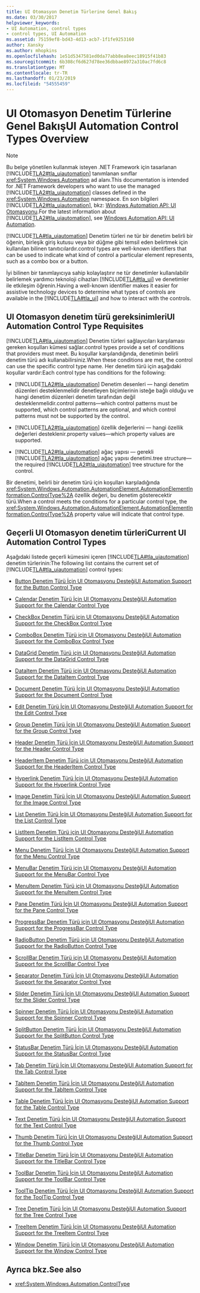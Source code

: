 ```yaml
---
title: UI Otomasyon Denetim Türlerine Genel Bakış
ms.date: 03/30/2017
helpviewer_keywords:
- UI Automation, control types
- control types, UI Automation
ms.assetid: 75159ef8-bd43-4d13-acb7-1f1fe9253160
author: Xansky
ms.author: mhopkins
ms.openlocfilehash: 1e51d5347581ed0da77abb8ea8eec18915f41b83
ms.sourcegitcommit: 6b308cf6d627d78ee36dbbae8972a310ac7fd6c8
ms.translationtype: MT
ms.contentlocale: tr-TR
ms.lasthandoff: 01/23/2019
ms.locfileid: "54555459"
---
```

# <a name="ui-automation-control-types-overview"></a><span data-ttu-id="622ab-102">UI Otomasyon Denetim Türlerine Genel Bakış</span><span class="sxs-lookup"><span data-stu-id="622ab-102">UI Automation Control Types Overview</span></span>
> [!NOTE]
>  <span data-ttu-id="622ab-103">Bu belge yönetilen kullanmak isteyen .NET Framework için tasarlanan [!INCLUDE[TLA2#tla_uiautomation](../../../includes/tla2sharptla-uiautomation-md.md)] tanımlanan sınıflar <xref:System.Windows.Automation> ad alanı.</span><span class="sxs-lookup"><span data-stu-id="622ab-103">This documentation is intended for .NET Framework developers who want to use the managed [!INCLUDE[TLA2#tla_uiautomation](../../../includes/tla2sharptla-uiautomation-md.md)] classes defined in the <xref:System.Windows.Automation> namespace.</span></span> <span data-ttu-id="622ab-104">En son bilgileri [!INCLUDE[TLA2#tla_uiautomation](../../../includes/tla2sharptla-uiautomation-md.md)], bkz: [Windows Automation API: UI Otomasyonu](https://go.microsoft.com/fwlink/?LinkID=156746).</span><span class="sxs-lookup"><span data-stu-id="622ab-104">For the latest information about [!INCLUDE[TLA2#tla_uiautomation](../../../includes/tla2sharptla-uiautomation-md.md)], see [Windows Automation API: UI Automation](https://go.microsoft.com/fwlink/?LinkID=156746).</span></span>  
  
 [!INCLUDE[TLA#tla_uiautomation](../../../includes/tlasharptla-uiautomation-md.md)] <span data-ttu-id="622ab-105">Denetim türleri ne tür bir denetim belirli bir öğenin, birleşik giriş kutusu veya bir düğme gibi temsil eden belirtmek için kullanılan bilinen tanıtıcılardır.</span><span class="sxs-lookup"><span data-stu-id="622ab-105">control types are well-known identifiers that can be used to indicate what kind of control a particular element represents, such as a combo box or a button.</span></span>  
  
 <span data-ttu-id="622ab-106">İyi bilinen bir tanımlayıcıya sahip kolaylaştırır ne tür denetimler kullanılabilir belirlemek yardımcı teknoloji cihazları [!INCLUDE[TLA#tla_ui](../../../includes/tlasharptla-ui-md.md)] ve denetimler ile etkileşim öğrenin.</span><span class="sxs-lookup"><span data-stu-id="622ab-106">Having a well-known identifier makes it easier for assistive technology devices to determine what types of controls are available in the [!INCLUDE[TLA#tla_ui](../../../includes/tlasharptla-ui-md.md)] and how to interact with the controls.</span></span>  
  
<a name="UI_Automation_Control_Type_Requisites"></a>   
## <a name="ui-automation-control-type-requisites"></a><span data-ttu-id="622ab-107">UI Otomasyon denetim türü gereksinimleri</span><span class="sxs-lookup"><span data-stu-id="622ab-107">UI Automation Control Type Requisites</span></span>  
 [!INCLUDE[TLA#tla_uiautomation](../../../includes/tlasharptla-uiautomation-md.md)] <span data-ttu-id="622ab-108">Denetim türleri sağlayıcıları karşılaması gereken koşulları kümesi sağlar.</span><span class="sxs-lookup"><span data-stu-id="622ab-108">control types provide a set of conditions that providers must meet.</span></span> <span data-ttu-id="622ab-109">Bu koşullar karşılandığında, denetimin belirli denetim türü adı kullanabilirsiniz.</span><span class="sxs-lookup"><span data-stu-id="622ab-109">When these conditions are met, the control can use the specific control type name.</span></span> <span data-ttu-id="622ab-110">Her denetim türü için aşağıdaki koşullar vardır:</span><span class="sxs-lookup"><span data-stu-id="622ab-110">Each control type has conditions for the following:</span></span>  
  
-   [!INCLUDE[TLA2#tla_uiautomation](../../../includes/tla2sharptla-uiautomation-md.md)] <span data-ttu-id="622ab-111">Denetim desenleri — hangi denetim düzenleri desteklenmelidir denetleyen biçimlerinin isteğe bağlı olduğu ve hangi denetim düzenleri denetim tarafından değil desteklenmelidir.</span><span class="sxs-lookup"><span data-stu-id="622ab-111">control patterns—which control patterns must be supported, which control patterns are optional, and which control patterns must not be supported by the control.</span></span>  
  
-   [!INCLUDE[TLA2#tla_uiautomation](../../../includes/tla2sharptla-uiautomation-md.md)] <span data-ttu-id="622ab-112">özellik değerlerini — hangi özellik değerleri desteklenir.</span><span class="sxs-lookup"><span data-stu-id="622ab-112">property values—which property values are supported.</span></span>  
  
-   [!INCLUDE[TLA2#tla_uiautomation](../../../includes/tla2sharptla-uiautomation-md.md)] <span data-ttu-id="622ab-113">ağaç yapısı — gerekli [!INCLUDE[TLA2#tla_uiautomation](../../../includes/tla2sharptla-uiautomation-md.md)] ağaç yapısı denetimi.</span><span class="sxs-lookup"><span data-stu-id="622ab-113">tree structure—the required [!INCLUDE[TLA2#tla_uiautomation](../../../includes/tla2sharptla-uiautomation-md.md)] tree structure for the control.</span></span>  
  
 <span data-ttu-id="622ab-114">Bir denetimi, belirli bir denetim türü için koşulları karşıladığında <xref:System.Windows.Automation.AutomationElement.AutomationElementInformation.ControlType%2A> özellik değeri, bu denetim gösterecektir türü.</span><span class="sxs-lookup"><span data-stu-id="622ab-114">When a control meets the conditions for a particular control type, the <xref:System.Windows.Automation.AutomationElement.AutomationElementInformation.ControlType%2A> property value will indicate that control type.</span></span>  
  
<a name="Current_UI_Automation_Control_Types"></a>   
## <a name="current-ui-automation-control-types"></a><span data-ttu-id="622ab-115">Geçerli UI Otomasyon denetim türleri</span><span class="sxs-lookup"><span data-stu-id="622ab-115">Current UI Automation Control Types</span></span>  
 <span data-ttu-id="622ab-116">Aşağıdaki listede geçerli kümesini içeren [!INCLUDE[TLA#tla_uiautomation](../../../includes/tlasharptla-uiautomation-md.md)] denetim türlerinin:</span><span class="sxs-lookup"><span data-stu-id="622ab-116">The following list contains the current set of [!INCLUDE[TLA#tla_uiautomation](../../../includes/tlasharptla-uiautomation-md.md)] control types:</span></span>  
  
-   [<span data-ttu-id="622ab-117">Button Denetim Türü İçin UI Otomasyonu Desteği</span><span class="sxs-lookup"><span data-stu-id="622ab-117">UI Automation Support for the Button Control Type</span></span>](../../../docs/framework/ui-automation/ui-automation-support-for-the-button-control-type.md)  
  
-   [<span data-ttu-id="622ab-118">Calendar Denetim Türü İçin UI Otomasyonu Desteği</span><span class="sxs-lookup"><span data-stu-id="622ab-118">UI Automation Support for the Calendar Control Type</span></span>](../../../docs/framework/ui-automation/ui-automation-support-for-the-calendar-control-type.md)  
  
-   [<span data-ttu-id="622ab-119">CheckBox Denetim Türü için UI Otomasyonu Desteği</span><span class="sxs-lookup"><span data-stu-id="622ab-119">UI Automation Support for the CheckBox Control Type</span></span>](../../../docs/framework/ui-automation/ui-automation-support-for-the-checkbox-control-type.md)  
  
-   [<span data-ttu-id="622ab-120">ComboBox Denetim Türü için UI Otomasyonu Desteği</span><span class="sxs-lookup"><span data-stu-id="622ab-120">UI Automation Support for the ComboBox Control Type</span></span>](../../../docs/framework/ui-automation/ui-automation-support-for-the-combobox-control-type.md)  
  
-   [<span data-ttu-id="622ab-121">DataGrid Denetim Türü için UI Otomasyonu Desteği</span><span class="sxs-lookup"><span data-stu-id="622ab-121">UI Automation Support for the DataGrid Control Type</span></span>](../../../docs/framework/ui-automation/ui-automation-support-for-the-datagrid-control-type.md)  
  
-   [<span data-ttu-id="622ab-122">DataItem Denetim Türü için UI Otomasyonu Desteği</span><span class="sxs-lookup"><span data-stu-id="622ab-122">UI Automation Support for the DataItem Control Type</span></span>](../../../docs/framework/ui-automation/ui-automation-support-for-the-dataitem-control-type.md)  
  
-   [<span data-ttu-id="622ab-123">Document Denetim Türü İçin UI Otomasyonu Desteği</span><span class="sxs-lookup"><span data-stu-id="622ab-123">UI Automation Support for the Document Control Type</span></span>](../../../docs/framework/ui-automation/ui-automation-support-for-the-document-control-type.md)  
  
-   [<span data-ttu-id="622ab-124">Edit Denetim Türü İçin UI Otomasyonu Desteği</span><span class="sxs-lookup"><span data-stu-id="622ab-124">UI Automation Support for the Edit Control Type</span></span>](../../../docs/framework/ui-automation/ui-automation-support-for-the-edit-control-type.md)  
  
-   [<span data-ttu-id="622ab-125">Group Denetim Türü İçin UI Otomasyonu Desteği</span><span class="sxs-lookup"><span data-stu-id="622ab-125">UI Automation Support for the Group Control Type</span></span>](../../../docs/framework/ui-automation/ui-automation-support-for-the-group-control-type.md)  
  
-   [<span data-ttu-id="622ab-126">Header Denetim Türü İçin UI Otomasyonu Desteği</span><span class="sxs-lookup"><span data-stu-id="622ab-126">UI Automation Support for the Header Control Type</span></span>](../../../docs/framework/ui-automation/ui-automation-support-for-the-header-control-type.md)  
  
-   [<span data-ttu-id="622ab-127">HeaderItem Denetim Türü için UI Otomasyonu Desteği</span><span class="sxs-lookup"><span data-stu-id="622ab-127">UI Automation Support for the HeaderItem Control Type</span></span>](../../../docs/framework/ui-automation/ui-automation-support-for-the-headeritem-control-type.md)  
  
-   [<span data-ttu-id="622ab-128">Hyperlink Denetim Türü İçin UI Otomasyonu Desteği</span><span class="sxs-lookup"><span data-stu-id="622ab-128">UI Automation Support for the Hyperlink Control Type</span></span>](../../../docs/framework/ui-automation/ui-automation-support-for-the-hyperlink-control-type.md)  
  
-   [<span data-ttu-id="622ab-129">Image Denetim Türü İçin UI Otomasyonu Desteği</span><span class="sxs-lookup"><span data-stu-id="622ab-129">UI Automation Support for the Image Control Type</span></span>](../../../docs/framework/ui-automation/ui-automation-support-for-the-image-control-type.md)  
  
-   [<span data-ttu-id="622ab-130">List Denetim Türü İçin UI Otomasyonu Desteği</span><span class="sxs-lookup"><span data-stu-id="622ab-130">UI Automation Support for the List Control Type</span></span>](../../../docs/framework/ui-automation/ui-automation-support-for-the-list-control-type.md)  
  
-   [<span data-ttu-id="622ab-131">ListItem Denetim Türü için UI Otomasyonu Desteği</span><span class="sxs-lookup"><span data-stu-id="622ab-131">UI Automation Support for the ListItem Control Type</span></span>](../../../docs/framework/ui-automation/ui-automation-support-for-the-listitem-control-type.md)  
  
-   [<span data-ttu-id="622ab-132">Menu Denetim Türü İçin UI Otomasyonu Desteği</span><span class="sxs-lookup"><span data-stu-id="622ab-132">UI Automation Support for the Menu Control Type</span></span>](../../../docs/framework/ui-automation/ui-automation-support-for-the-menu-control-type.md)  
  
-   [<span data-ttu-id="622ab-133">MenuBar Denetim Türü için UI Otomasyonu Desteği</span><span class="sxs-lookup"><span data-stu-id="622ab-133">UI Automation Support for the MenuBar Control Type</span></span>](../../../docs/framework/ui-automation/ui-automation-support-for-the-menubar-control-type.md)  
  
-   [<span data-ttu-id="622ab-134">MenuItem Denetim Türü için UI Otomasyonu Desteği</span><span class="sxs-lookup"><span data-stu-id="622ab-134">UI Automation Support for the MenuItem Control Type</span></span>](../../../docs/framework/ui-automation/ui-automation-support-for-the-menuitem-control-type.md)  
  
-   [<span data-ttu-id="622ab-135">Pane Denetim Türü İçin UI Otomasyonu Desteği</span><span class="sxs-lookup"><span data-stu-id="622ab-135">UI Automation Support for the Pane Control Type</span></span>](../../../docs/framework/ui-automation/ui-automation-support-for-the-pane-control-type.md)  
  
-   [<span data-ttu-id="622ab-136">ProgressBar Denetim Türü için UI Otomasyonu Desteği</span><span class="sxs-lookup"><span data-stu-id="622ab-136">UI Automation Support for the ProgressBar Control Type</span></span>](../../../docs/framework/ui-automation/ui-automation-support-for-the-progressbar-control-type.md)  
  
-   [<span data-ttu-id="622ab-137">RadioButton Denetim Türü için UI Otomasyonu Desteği</span><span class="sxs-lookup"><span data-stu-id="622ab-137">UI Automation Support for the RadioButton Control Type</span></span>](../../../docs/framework/ui-automation/ui-automation-support-for-the-radiobutton-control-type.md)  
  
-   [<span data-ttu-id="622ab-138">ScrollBar Denetim Türü için UI Otomasyonu Desteği</span><span class="sxs-lookup"><span data-stu-id="622ab-138">UI Automation Support for the ScrollBar Control Type</span></span>](../../../docs/framework/ui-automation/ui-automation-support-for-the-scrollbar-control-type.md)  
  
-   [<span data-ttu-id="622ab-139">Separator Denetim Türü İçin UI Otomasyonu Desteği</span><span class="sxs-lookup"><span data-stu-id="622ab-139">UI Automation Support for the Separator Control Type</span></span>](../../../docs/framework/ui-automation/ui-automation-support-for-the-separator-control-type.md)  
  
-   [<span data-ttu-id="622ab-140">Slider Denetim Türü İçin UI Otomasyonu Desteği</span><span class="sxs-lookup"><span data-stu-id="622ab-140">UI Automation Support for the Slider Control Type</span></span>](../../../docs/framework/ui-automation/ui-automation-support-for-the-slider-control-type.md)  
  
-   [<span data-ttu-id="622ab-141">Spinner Denetim Türü İçin UI Otomasyonu Desteği</span><span class="sxs-lookup"><span data-stu-id="622ab-141">UI Automation Support for the Spinner Control Type</span></span>](../../../docs/framework/ui-automation/ui-automation-support-for-the-spinner-control-type.md)  
  
-   [<span data-ttu-id="622ab-142">SplitButton Denetim Türü İçin UI Otomasyonu Desteği</span><span class="sxs-lookup"><span data-stu-id="622ab-142">UI Automation Support for the SplitButton Control Type</span></span>](../../../docs/framework/ui-automation/ui-automation-support-for-the-splitbutton-control-type.md)  
  
-   [<span data-ttu-id="622ab-143">StatusBar Denetim Türü İçin UI Otomasyonu Desteği</span><span class="sxs-lookup"><span data-stu-id="622ab-143">UI Automation Support for the StatusBar Control Type</span></span>](../../../docs/framework/ui-automation/ui-automation-support-for-the-statusbar-control-type.md)  
  
-   [<span data-ttu-id="622ab-144">Tab Denetim Türü İçin UI Otomasyonu Desteği</span><span class="sxs-lookup"><span data-stu-id="622ab-144">UI Automation Support for the Tab Control Type</span></span>](../../../docs/framework/ui-automation/ui-automation-support-for-the-tab-control-type.md)  
  
-   [<span data-ttu-id="622ab-145">TabItem Denetim Türü İçin UI Otomasyonu Desteği</span><span class="sxs-lookup"><span data-stu-id="622ab-145">UI Automation Support for the TabItem Control Type</span></span>](../../../docs/framework/ui-automation/ui-automation-support-for-the-tabitem-control-type.md)  
  
-   [<span data-ttu-id="622ab-146">Table Denetim Türü İçin UI Otomasyonu Desteği</span><span class="sxs-lookup"><span data-stu-id="622ab-146">UI Automation Support for the Table Control Type</span></span>](../../../docs/framework/ui-automation/ui-automation-support-for-the-table-control-type.md)  
  
-   [<span data-ttu-id="622ab-147">Text Denetim Türü İçin UI Otomasyonu Desteği</span><span class="sxs-lookup"><span data-stu-id="622ab-147">UI Automation Support for the Text Control Type</span></span>](../../../docs/framework/ui-automation/ui-automation-support-for-the-text-control-type.md)  
  
-   [<span data-ttu-id="622ab-148">Thumb Denetim Türü İçin UI Otomasyonu Desteği</span><span class="sxs-lookup"><span data-stu-id="622ab-148">UI Automation Support for the Thumb Control Type</span></span>](../../../docs/framework/ui-automation/ui-automation-support-for-the-thumb-control-type.md)  
  
-   [<span data-ttu-id="622ab-149">TitleBar Denetim Türü İçin UI Otomasyonu Desteği</span><span class="sxs-lookup"><span data-stu-id="622ab-149">UI Automation Support for the TitleBar Control Type</span></span>](../../../docs/framework/ui-automation/ui-automation-support-for-the-titlebar-control-type.md)  
  
-   [<span data-ttu-id="622ab-150">ToolBar Denetim Türü İçin UI Otomasyonu Desteği</span><span class="sxs-lookup"><span data-stu-id="622ab-150">UI Automation Support for the ToolBar Control Type</span></span>](../../../docs/framework/ui-automation/ui-automation-support-for-the-toolbar-control-type.md)  
  
-   [<span data-ttu-id="622ab-151">ToolTip Denetim Türü İçin UI Otomasyonu Desteği</span><span class="sxs-lookup"><span data-stu-id="622ab-151">UI Automation Support for the ToolTip Control Type</span></span>](../../../docs/framework/ui-automation/ui-automation-support-for-the-tooltip-control-type.md)  
  
-   [<span data-ttu-id="622ab-152">Tree Denetim Türü İçin UI Otomasyonu Desteği</span><span class="sxs-lookup"><span data-stu-id="622ab-152">UI Automation Support for the Tree Control Type</span></span>](../../../docs/framework/ui-automation/ui-automation-support-for-the-tree-control-type.md)  
  
-   [<span data-ttu-id="622ab-153">TreeItem Denetim Türü İçin UI Otomasyonu Desteği</span><span class="sxs-lookup"><span data-stu-id="622ab-153">UI Automation Support for the TreeItem Control Type</span></span>](../../../docs/framework/ui-automation/ui-automation-support-for-the-treeitem-control-type.md)  
  
-   [<span data-ttu-id="622ab-154">Window Denetim Türü İçin UI Otomasyonu Desteği</span><span class="sxs-lookup"><span data-stu-id="622ab-154">UI Automation Support for the Window Control Type</span></span>](../../../docs/framework/ui-automation/ui-automation-support-for-the-window-control-type.md)  
  
## <a name="see-also"></a><span data-ttu-id="622ab-155">Ayrıca bkz.</span><span class="sxs-lookup"><span data-stu-id="622ab-155">See also</span></span>
- <xref:System.Windows.Automation.ControlType>
